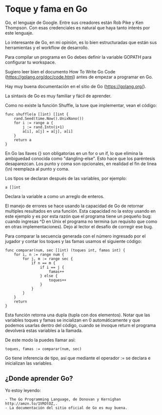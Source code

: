 # Toque y fama en Go

Go, el lenguaje de Google. Entre sus creadores están Rob Pike y Ken Thompson. Con esas credenciales es natural que haya tanto interés por este lenguaje.

Lo interesante de Go, en mi opinión, es lo bien estructuradas que están sus herramientas y el workflow de desarrollo.

Para compilar un programa en Go debes definir la variable GOPATH para configurar tu workspace.

Sugiero leer bien el documento How To Write Go Code (https://golang.org/doc/code.html) antes de empezar a programar en Go.

Hay muy buena documentación en el sitio de Go (https://golang.org/).

La sintaxis de Go es muy familiar y fácil de aprender.

Como no existe la función Shuffle, la tuve que implementar, vean el código:

	func shuffle(a []int) []int {
		rand.Seed(time.Now().UnixNano())
		for i := range a {
			j := rand.Intn(i+1)
			a[i], a[j] = a[j], a[i]
		}
		return a
	}

En Go las llaves {} son obligatorias en un for o un if, lo que elimina la ambiguedad conocida como "dangling-else".
Esto hace que los paréntesis desaparezcan. 
Los punto y coma son opcionales, en realidad el fin de linea (\n) reemplaza al punto y coma.

Los tipos se declaran después de las variables, por ejemplo:

	a []int 

Declara la variable a como un arreglo de enteros.

El manejo de errores se hace usando la capacidad de Go de retornar multiples resultados en una función. Esta capacidad no la estoy usando en este ejemplo y es por esta razón que el programa tiene un pequeño bug: cuando ingresas ^D en Unix el programa no termina (un requisito que como en otras implementaciones). Dejo al lector el desafío de corregir ese bug.

Para comparar la secuencia generada con el número ingresado por el jugador y contar los toques y las famas usamos el siguiente código:

	func comparar(num, sec []int) (toques int, famas int) {
		for i, n := range num {
			for j, m := range sec {
				if n == m {
					if i == j { 
						famas++ 
					} else { 
						toques++ 
					}
				}
			}
		}
		return
	}

Esta función retorna una dupla (tupla con dos elementos).
Notar que las variables toques y famas se incializan en 0 automáticamente y que podemos usarlas dentro del código, cuando se invoque return el programa devolverá estas variables a la llamada.

De este modo la puedes llamar así:

	toques, famas := comparar(num, sec)

Go tiene inferencia de tipo, así que mediante el operador := se declara e inicializan las variables.


## ¿Donde aprender Go?

Yo estoy leyendo:

	- The Go Programming Language, de Donovan y Kernighan http://amzn.to/1VROtOZ,.
	- La documentación del sitio oficial de Go es muy buena.
